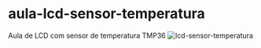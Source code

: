 # aula-lcd-sensor-temperatura
Aula de LCD com sensor de temperatura TMP36
![lcd-sensor-temperatura](https://user-images.githubusercontent.com/94876522/164915635-35c7a40b-0854-4197-b653-32124a3f3baf.png)

